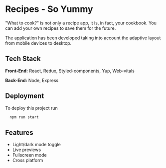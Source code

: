 
# Recipes - So Yummy


"What to cook?" is not only a recipe app, it is, in fact, your cookbook. You can add your own recipes to save them for the future.

The application has been developed taking into account the adaptive layout from mobile devices to desktop.



## Tech Stack

**Front-End:** React, Redux, Styled-components, Yup, Web-vitals

**Back-End:** Node, Express


## Deployment

To deploy this project run

```bash
  npm run start
```


## Features

- Light/dark mode toggle
- Live previews
- Fullscreen mode
- Cross platform

